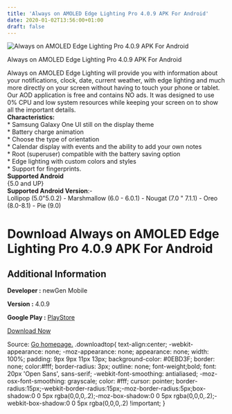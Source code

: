 ```yaml
---
title: 'Always on AMOLED Edge Lighting Pro 4.0.9 APK For Android'
date: 2020-01-02T13:56:00+01:00
draft: false
---
```


![Always on AMOLED Edge Lighting Pro 4.0.9 APK For Android](https://i1.wp.com/apkhome.net/wp-content/uploads/2020/01/Always-on-AMOLED-Edge-Lighting-Pro-4.0.9.png "Always on AMOLED Edge Lighting Pro 4.0.9 APK For Android")

  

Always on AMOLED Edge Lighting Pro 4.0.9 APK For Android

Always on AMOLED Edge Lighting will provide you with information about your notifications, clock, date, current weather, with edge lighting and much more directly on your screen without having to touch your phone or tablet. Our AOD application is free and contains NO ads. It was designed to use 0% CPU and low system resources while keeping your screen on to show all the important details.  
**Characteristics:**  
\* Samsung Galaxy One UI still on the display theme  
\* Battery charge animation  
\* Choose the type of orientation  
\* Calendar display with events and the ability to add your own notes  
\* Root (superuser) compatible with the battery saving option  
\* Edge lighting with custom colors and styles  
\* Support for fingerprints.  
**Supported Android**  
{5.0 and UP}  
**Supported Android Version**:-  
Lollipop (5.0"5.0.2) - Marshmallow (6.0 - 6.0.1) - Nougat (7.0 " 7.1.1) - Oreo (8.0-8.1) - Pie (9.0)

Download Always on AMOLED Edge Lighting Pro 4.0.9 APK For Android
=================================================================

Additional Information
----------------------

**Developer :** newGen Mobile

**Version :** 4.0.9

**Google Play :** [PlayStore](https://play.google.com/store/apps/details?id=com.newgen.alwayson)

  

[Download Now](https://store4app.co/post/always-on-amoled-edge-lighting-pro-4-0-9-apk-for-android_1577969711)

  
Source: [Go homepage.](https://store4app.co/post/always-on-amoled-edge-lighting-pro-4-0-9-apk-for-android_1577969711) .downloadtop{ text-align:center; -webkit-appearance: none; -moz-appearance: none; appearance: none; width: 100%; padding: 9px 9px 11px 13px; background-color: #0EBD3F; border: none; color:#fff; border-radius: 3px; outline: none; font-weight;bold; font: 20px 'Open Sans', sans-serif; -webkit-font-smoothing: antialiased; -moz-osx-font-smoothing: grayscale; color: #fff; cursor: pointer; border-radius:15px;-webkit-border-radius:15px;-moz-border-radius:5px;box-shadow:0 0 5px rgba(0,0,0,.2);-moz-box-shadow:0 0 5px rgba(0,0,0,.2);-webkit-box-shadow:0 0 5px rgba(0,0,0,.2) !important; }